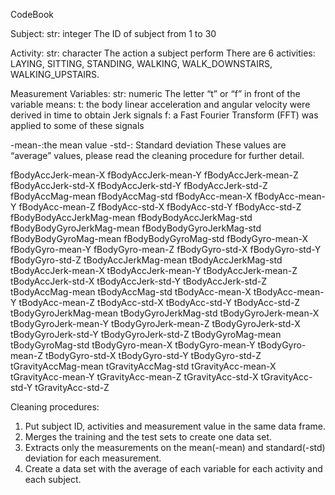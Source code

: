 CodeBook



Subject:
str: integer
The ID of subject
from 1 to 30

Activity:
str: character
The action a subject perform
There are 6 activities: LAYING, SITTING, STANDING, WALKING, WALK_DOWNSTAIRS, WALKING_UPSTAIRS.


Measurement Variables:
str: numeric
The letter “t” or “f” in front of the variable means:
t: the body linear acceleration and angular velocity were derived in time to obtain Jerk signals
f: a Fast Fourier Transform (FFT) was applied to some of these signals

-mean-:the mean value
-std-: Standard deviation
These values are “average” values, please read the cleaning procedure for further detail.

fBodyAccJerk-mean-X
fBodyAccJerk-mean-Y
fBodyAccJerk-mean-Z
fBodyAccJerk-std-X
fBodyAccJerk-std-Y
fBodyAccJerk-std-Z
fBodyAccMag-mean
fBodyAccMag-std
fBodyAcc-mean-X
fBodyAcc-mean-Y
fBodyAcc-mean-Z
fBodyAcc-std-X
fBodyAcc-std-Y
fBodyAcc-std-Z
fBodyBodyAccJerkMag-mean
fBodyBodyAccJerkMag-std
fBodyBodyGyroJerkMag-mean
fBodyBodyGyroJerkMag-std
fBodyBodyGyroMag-mean
fBodyBodyGyroMag-std
fBodyGyro-mean-X
fBodyGyro-mean-Y
fBodyGyro-mean-Z
fBodyGyro-std-X
fBodyGyro-std-Y
fBodyGyro-std-Z
tBodyAccJerkMag-mean
tBodyAccJerkMag-std
tBodyAccJerk-mean-X
tBodyAccJerk-mean-Y
tBodyAccJerk-mean-Z
tBodyAccJerk-std-X
tBodyAccJerk-std-Y
tBodyAccJerk-std-Z
tBodyAccMag-mean
tBodyAccMag-std
tBodyAcc-mean-X
tBodyAcc-mean-Y
tBodyAcc-mean-Z
tBodyAcc-std-X
tBodyAcc-std-Y
tBodyAcc-std-Z
tBodyGyroJerkMag-mean
tBodyGyroJerkMag-std
tBodyGyroJerk-mean-X
tBodyGyroJerk-mean-Y
tBodyGyroJerk-mean-Z
tBodyGyroJerk-std-X
tBodyGyroJerk-std-Y
tBodyGyroJerk-std-Z
tBodyGyroMag-mean
tBodyGyroMag-std
tBodyGyro-mean-X
tBodyGyro-mean-Y
tBodyGyro-mean-Z
tBodyGyro-std-X
tBodyGyro-std-Y
tBodyGyro-std-Z
tGravityAccMag-mean
tGravityAccMag-std
tGravityAcc-mean-X
tGravityAcc-mean-Y
tGravityAcc-mean-Z
tGravityAcc-std-X
tGravityAcc-std-Y
tGravityAcc-std-Z







Cleaning procedures:
1. Put subject ID, activities and measurement value in the same data frame.
2. Merges the training and the test sets to create one data set. 
3. Extracts only the measurements on the mean(-mean) and standard(-std) deviation for each measurement. 
4. Create a data set with the average of each variable for each activity and each subject. 
